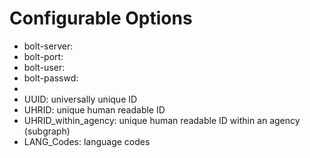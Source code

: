 # Configurable Options

- bolt-server:
- bolt-port:
- bolt-user:
- bolt-passwd:
- 
- UUID: universally unique ID
- UHRID: unique human readable ID
- UHRID_within_agency: unique human readable ID within an agency (subgraph)
- LANG_Codes: language codes
